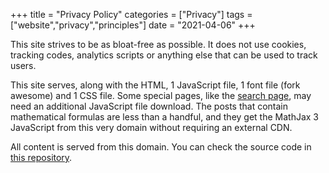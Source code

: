 +++
title = "Privacy Policy"
categories = ["Privacy"]
tags = ["website","privacy","principles"]
date = "2021-04-06"
+++

This site strives to be as bloat-free as possible. It does not use cookies, tracking codes, analytics scripts or anything else that can be used to track users. 

This site serves, along with the HTML, 1 JavaScript file, 1 font file (fork awesome) and 1 CSS file. Some special pages, like the [search page](/search), may need an additional JavaScript file download. The posts that contain mathematical formulas are less than a handful, and they get the MathJax 3 JavaScript from this very domain without requiring an external CDN.

All content is served from this domain. You can check the source code in [this repository](https://gitlab.com/langurmonkey/langurmonkey.gitlab.io).
